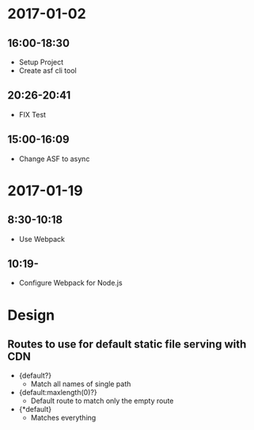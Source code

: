 # 2017-01-02

## 16:00-18:30

- Setup Project
- Create asf cli tool

## 20:26-20:41

- FIX Test

## 15:00-16:09

- Change ASF to async

# 2017-01-19

## 8:30-10:18

- Use Webpack

## 10:19-

- Configure Webpack for Node.js

# Design

## Routes to use for default static file serving with CDN

- {default?}
    - Match all names of single path 
- {default:maxlength(0)?}
    - Default route to match only the empty route
- {*default}
    -  Matches everything